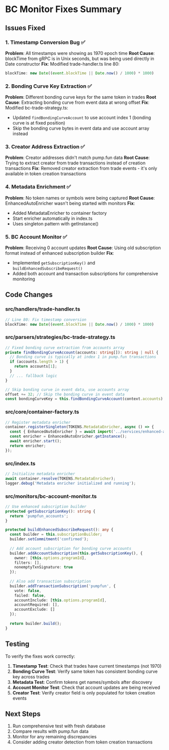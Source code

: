 # BC Monitor Fixes Summary

## Issues Fixed

### 1. Timestamp Conversion Bug ✅
**Problem**: All timestamps were showing as 1970 epoch time
**Root Cause**: blockTime from gRPC is in Unix seconds, but was being used directly in Date constructor
**Fix**: Modified trade-handler.ts line 80:
```typescript
blockTime: new Date((event.blockTime || Date.now() / 1000) * 1000)
```

### 2. Bonding Curve Key Extraction ✅
**Problem**: Different bonding curve keys for the same token in trades
**Root Cause**: Extracting bonding curve from event data at wrong offset
**Fix**: Modified bc-trade-strategy.ts:
- Updated `findBondingCurveAccount` to use account index 1 (bonding curve is at fixed position)
- Skip the bonding curve bytes in event data and use account array instead

### 3. Creator Address Extraction ✅
**Problem**: Creator addresses didn't match pump.fun data
**Root Cause**: Trying to extract creator from trade transactions instead of creation transactions
**Fix**: Removed creator extraction from trade events - it's only available in token creation transactions

### 4. Metadata Enrichment ✅
**Problem**: No token names or symbols were being captured
**Root Cause**: EnhancedAutoEnricher wasn't being started with monitors
**Fix**: 
- Added MetadataEnricher to container factory
- Start enricher automatically in index.ts
- Uses singleton pattern with getInstance()

### 5. BC Account Monitor ✅
**Problem**: Receiving 0 account updates
**Root Cause**: Using old subscription format instead of enhanced subscription builder
**Fix**: 
- Implemented `getSubscriptionKey()` and `buildEnhancedSubscribeRequest()`
- Added both account and transaction subscriptions for comprehensive monitoring

## Code Changes

### src/handlers/trade-handler.ts
```typescript
// Line 80: Fix timestamp conversion
blockTime: new Date((event.blockTime || Date.now() / 1000) * 1000)
```

### src/parsers/strategies/bc-trade-strategy.ts
```typescript
// Fixed bonding curve extraction from accounts array
private findBondingCurveAccount(accounts: string[]): string | null {
  // Bonding curve is typically at index 1 in pump.fun transactions
  if (accounts.length > 1) {
    return accounts[1];
  }
  // ... fallback logic
}

// Skip bonding curve in event data, use accounts array
offset += 32; // Skip the bonding curve in event data
const bondingCurveKey = this.findBondingCurveAccount(context.accounts) || 'unknown';
```

### src/core/container-factory.ts
```typescript
// Register metadata enricher
container.registerSingleton(TOKENS.MetadataEnricher, async () => {
  const { EnhancedAutoEnricher } = await import('../services/enhanced-auto-enricher');
  const enricher = EnhancedAutoEnricher.getInstance();
  await enricher.start();
  return enricher;
});
```

### src/index.ts
```typescript
// Initialize metadata enricher
await container.resolve(TOKENS.MetadataEnricher);
logger.debug('Metadata enricher initialized and running');
```

### src/monitors/bc-account-monitor.ts
```typescript
// Use enhanced subscription builder
protected getSubscriptionKey(): string {
  return 'pumpfun_accounts';
}

protected buildEnhancedSubscribeRequest(): any {
  const builder = this.subscriptionBuilder;
  builder.setCommitment('confirmed');
  
  // Add account subscription for bonding curve accounts
  builder.addAccountSubscription(this.getSubscriptionKey(), {
    owner: [this.options.programId],
    filters: [],
    nonemptyTxnSignature: true
  });
  
  // Also add transaction subscription
  builder.addTransactionSubscription('pumpfun', {
    vote: false,
    failed: false,
    accountInclude: [this.options.programId],
    accountRequired: [],
    accountExclude: []
  });
  
  return builder.build();
}
```

## Testing

To verify the fixes work correctly:

1. **Timestamp Test**: Check that trades have current timestamps (not 1970)
2. **Bonding Curve Test**: Verify same token has consistent bonding curve key across trades
3. **Metadata Test**: Confirm tokens get names/symbols after discovery
4. **Account Monitor Test**: Check that account updates are being received
5. **Creator Test**: Verify creator field is only populated for token creation events

## Next Steps

1. Run comprehensive test with fresh database
2. Compare results with pump.fun data
3. Monitor for any remaining discrepancies
4. Consider adding creator detection from token creation transactions